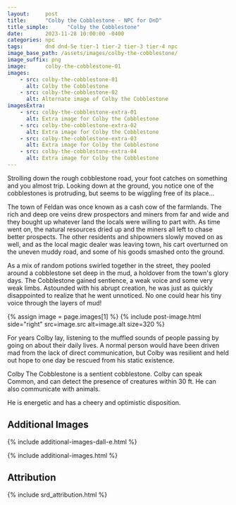 ```yaml
---
layout:     post
title:      "Colby the Cobblestone - NPC for DnD"
title_simple:      "Colby the Cobblestone"
date:       2023-11-28 10:00:00 -0400
categories: npc
tags:       dnd dnd-5e tier-1 tier-2 tier-3 tier-4 npc
image_base_path: /assets/images/colby-the-cobblestone/
image_suffix: png
image:      colby-the-cobblestone-01
images:
    - src: colby-the-cobblestone-01
      alt: Colby the Cobblestone
    - src: colby-the-cobblestone-02
      alt: Alternate image of Colby the Cobblestone
imagesExtra:
    - src: colby-the-cobblestone-extra-01
      alt: Extra image for Colby the Cobblestone
    - src: colby-the-cobblestone-extra-02
      alt: Extra image for Colby the Cobblestone
    - src: colby-the-cobblestone-extra-03
      alt: Extra image for Colby the Cobblestone
    - src: colby-the-cobblestone-extra-04
      alt: Extra image for Colby the Cobblestone
---
```


<p class="read-aloud">
    Strolling down the rough cobblestone road, your foot catches on something and you almost trip. Looking down at the ground, you notice one of the cobblestones is protruding, but seems to be wiggling free of its place...
</p>

The town of Feldan was once known as a cash cow of the farmlands. The rich and deep ore veins drew prospectors and miners from far and wide and they bought up whatever land the locals were willing to part with. As time went on, the natural resources dried up and the miners all left to chase better prospects. The other residents and shipowners slowly moved on as well, and as the local magic dealer was leaving town, his cart overturned on the uneven muddy road, and some of his goods smashed onto the ground.

As a mix of random potions swirled together in the street, they pooled around a cobblestone set deep in the mud, a holdover from the town's glory days. The Cobblestone gained sentience, a weak voice and some very weak limbs. Astounded with his abrupt creation, he was just as quickly disappointed to realize that he went unnoticed. No one could hear his tiny voice through the layers of mud!

{% assign image = page.images[1] %}
{% include post-image.html side="right" src=image.src alt=image.alt size=320 %}

For years Colby lay, listening to the muffled sounds of people passing by going on about their daily lives. A normal person would have been driven mad from the lack of direct communication, but Colby was resilient and held out hope to one day be rescued from his static existence.

Colby The Cobblestone is a sentient cobblestone. Colby can speak Common, and can detect the presence of creatures within 30 ft. He can also communicate with animals.

He is energetic and has a cheery and optimistic disposition.


<div style="clear: both;"></div>


## Additional Images

{% include additional-images-dall-e.html %}

{% include additional-images.html %}


## Attribution

{% include srd_attribution.html %}
